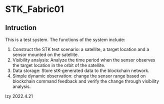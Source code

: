 # STK_Fabric01
## Intruction
This is a test system. The functions of the system include:
1. Construct the STK test scenario: a satellite, a target location and a sensor mounted on the satellite.
2. Visibility analysis: Analyze the time period when the sensor observes the target location in the orbit of the satellite.
3. Data storage: Store stK-generated data to the blockchain network.
4. Simple dynamic observation: change the sensor range based on blockchain command feedback and verify the change through visibility analysis.

lzy 2022.4.21
